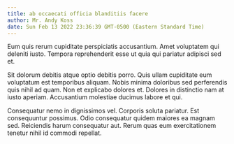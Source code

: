 ```yaml
---
title: ab occaecati officia blanditiis facere
author: Mr. Andy Koss
date: Sun Feb 13 2022 23:36:39 GMT-0500 (Eastern Standard Time)
---
```

Eum quis rerum cupiditate perspiciatis accusantium. Amet voluptatem qui deleniti iusto. Tempora reprehenderit esse ut quia qui pariatur adipisci sed et.

 Sit dolorum debitis atque optio debitis porro. Quis ullam cupiditate eum voluptatum est temporibus aliquam. Nobis minima doloribus sed perferendis quis nihil ad quam. Non et explicabo dolores et. Dolores in distinctio nam at iusto aperiam. Accusantium molestiae ducimus labore et qui.

 Consequatur nemo in dignissimos vel. Corporis soluta pariatur. Est consequuntur possimus. Odio consequatur quidem maiores ea magnam sed. Reiciendis harum consequatur aut. Rerum quas eum exercitationem tenetur nihil id commodi repellat.